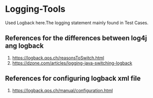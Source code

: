 # Logging-Tools

Used Logback here.The logging statement mainly found in Test Cases.


References for the differences between log4j ang logback
--------------------------------------------------------

1. https://logback.qos.ch/reasonsToSwitch.html
2. https://dzone.com/articles/logging-java-switching-logback


References for configuring logback xml file
-------------------------------------------

1. https://logback.qos.ch/manual/configuration.html